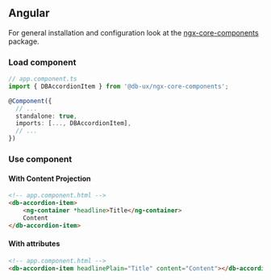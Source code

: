 ## Angular

For general installation and configuration look at the [ngx-core-components](https://www.npmjs.com/package/@db-ux/ngx-core-components) package.

### Load component

```ts app.component.ts
// app.component.ts
import { DBAccordionItem } from '@db-ux/ngx-core-components';

@Component({
  // ...
  standalone: true,
  imports: [..., DBAccordionItem],
  // ...
})
```

### Use component

#### With Content Projection

```html app.component.html
<!-- app.component.html -->
<db-accordion-item>
	<ng-container *headline>Title</ng-container>
	Content
</db-accordion-item>
```

#### With attributes

```html app.component.html
<!-- app.component.html -->
<db-accordion-item headlinePlain="Title" content="Content"></db-accordion-item>
```
